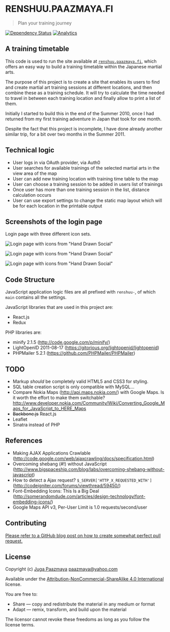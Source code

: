 # RENSHUU.PAAZMAYA.FI

> Plan your training journey

[![Dependency Status](https://img.shields.io/versioneye/d/paazmaya/renshuu.paazmaya.fi.svg?style=flat-square)](https://www.versioneye.com/user/projects/526e500a632bac05a2000438)
[![Analytics](https://ga-beacon.appspot.com/UA-2643697-15/renshuu.paazmaya.fi/index?flat)](https://github.com/igrigorik/ga-beacon)

## A training timetable

This code is used to run the site available at [`renshuu.paazmaya.fi`](http://renshuu.paazmaya.fi),
which offers an easy way to build a training timetable within the
Japanese martial arts.

The purpose of this project is to create a site that enables its users
to find and create martial art training sessions at different locations,
and then combine these as a training schedule. It will try to calculate
the time needed to travel in between each training location and finally
allow to print a list of them.

Initially I started to build this in the end of the Summer 2010, once I
had returned from my first training adventure in Japan that took for one
month.

Despite the fact that this project is incomplete, I have done already
another similar trip, for a bit over two months in the Summer 2011.


## Technical logic

* User logs in via OAuth provider, via Auth0
* User searches for available trainings of the selected martial arts in the view area of the map
* User can add new training location with training time table to the map
* User can choose a training session to be added in users list of trainings
* Once user has more than one training session in the list, distance calculation occurs
* User can use export settings to change the static map layout which will be for each location in the printable output


## Screenshots of the login page

Login page with three different icon sets.

![Login page with icons from "Hand Drawn Social"](https://github.com/paazmaya/renshuu.paazmaya.fi/raw/master/source/screenshot-2012-login.hand-drawn-social.jpg)

![Login page with icons from "Hand Drawn Social"](https://github.com/paazmaya/renshuu.paazmaya.fi/raw/master/source/screenshot-2012-login.handycons2.jpg)

![Login page with icons from "Hand Drawn Social"](https://github.com/paazmaya/renshuu.paazmaya.fi/raw/master/source/screenshot-2012-login.social-icons-sketch-black.jpg)


## Code Structure

JavaScript application logic files are all prefixed with `renshuu-`,
of which `main` contains all the settings.

JavaScript libraries that are used in this project are:

* React.js
* Redux

PHP libraries are:

* minify 2.1.5 (http://code.google.com/p/minify/)
* LightOpenID 2011-08-17 (https://gitorious.org/lightopenid/lightopenid)
* PHPMailer 5.2.1 (https://github.com/PHPMailer/PHPMailer)

## TODO

* Markup *should* be completely valid HTML5 and CSS3 for styling.
* SQL table creation script is only compatible with MySQL...
* Compare Nokia Maps (http://api.maps.nokia.com/) with Google Maps. Is it worth the effort to make them switchable? http://www.developer.nokia.com/Community/Wiki/Converting_Google_Maps_for_JavaScript_to_HERE_Maps
* ~~Backbone.js~~ React.js
* Leaflet
* Sinatra instead of PHP

## References

* Making AJAX Applications Crawlable (http://code.google.com/web/ajaxcrawling/docs/specification.html)
* Overcoming shebang (#!) without JavaScript (http://www.bigspaceship.com/blog/labs/overcoming-shebang-without-javascript)
* How to detect a Ajax request? `$_SERVER['HTTP_X_REQUESTED_WITH']` (http://codeigniter.com/forums/viewthread/59450/)
* Font-Embedding Icons: This Is a Big Deal (http://somerandomdude.com/articles/design-technology/font-embedding-icons/)
* Google Maps API v3, Per-User Limit is 1.0 requests/second/user

## Contributing

[Please refer to a GitHub blog post on how to create somewhat perfect pull request.](https://github.com/blog/1943-how-to-write-the-perfect-pull-request "How to write the perfect pull request")

## License

Copyright (c) [Juga Paazmaya](http://www.paazmaya.fi) <paazmaya@yahoo.com>

Available under the [Attribution-NonCommercial-ShareAlike 4.0 International](http://creativecommons.org/licenses/by-nc-sa/4.0/) license.

You are free to:

 * Share — copy and redistribute the material in any medium or format
 * Adapt — remix, transform, and build upon the material

The licensor cannot revoke these freedoms as long as you follow the license terms.




